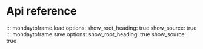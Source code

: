 # Api reference

::: mondaytoframe.load
    options:
      show_root_heading: true
      show_source: true
::: mondaytoframe.save
    options:
      show_root_heading: true
      show_source: true
